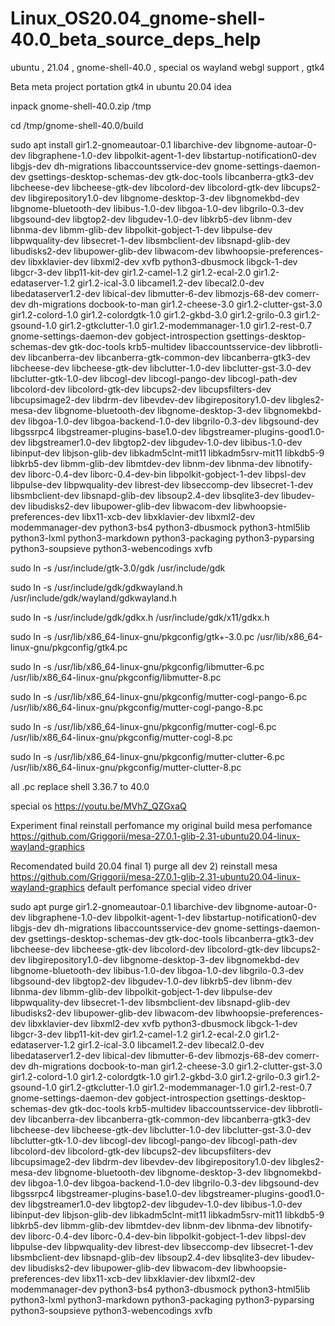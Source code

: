 # Linux_OS20.04_gnome-shell-40.0_beta_source_deps_help
ubuntu , 21.04 , gnome-shell-40.0 , special os wayland webgl support , gtk4

Beta meta project portation gtk4 in ubuntu 20.04 idea

inpack gnome-shell-40.0.zip /tmp

cd /tmp/gnome-shell-40.0/build

sudo apt install gir1.2-gnomeautoar-0.1 libarchive-dev libgnome-autoar-0-dev libgraphene-1.0-dev libpolkit-agent-1-dev libstartup-notification0-dev libgjs-dev dh-migrations libaccountsservice-dev gnome-settings-daemon-dev gsettings-desktop-schemas-dev gtk-doc-tools libcanberra-gtk3-dev libcheese-dev libcheese-gtk-dev libcolord-dev libcolord-gtk-dev libcups2-dev libgirepository1.0-dev libgnome-desktop-3-dev libgnomekbd-dev libgnome-bluetooth-dev libibus-1.0-dev libgoa-1.0-dev libgrilo-0.3-dev libgsound-dev libgtop2-dev libgudev-1.0-dev libkrb5-dev libnm-dev libnma-dev libmm-glib-dev libpolkit-gobject-1-dev libpulse-dev libpwquality-dev libsecret-1-dev libsmbclient-dev libsnapd-glib-dev libudisks2-dev libupower-glib-dev libwacom-dev libwhoopsie-preferences-dev libxklavier-dev libxml2-dev xvfb python3-dbusmock libgck-1-dev libgcr-3-dev libp11-kit-dev  gir1.2-camel-1.2 gir1.2-ecal-2.0 gir1.2-edataserver-1.2 gir1.2-ical-3.0 libcamel1.2-dev libecal2.0-dev libedataserver1.2-dev libical-dev libmutter-6-dev libmozjs-68-dev comerr-dev dh-migrations docbook-to-man gir1.2-cheese-3.0 gir1.2-clutter-gst-3.0 gir1.2-colord-1.0 gir1.2-colordgtk-1.0 gir1.2-gkbd-3.0 gir1.2-grilo-0.3 gir1.2-gsound-1.0 gir1.2-gtkclutter-1.0 gir1.2-modemmanager-1.0 gir1.2-rest-0.7 gnome-settings-daemon-dev gobject-introspection gsettings-desktop-schemas-dev gtk-doc-tools krb5-multidev libaccountsservice-dev libbrotli-dev libcanberra-dev libcanberra-gtk-common-dev libcanberra-gtk3-dev libcheese-dev libcheese-gtk-dev libclutter-1.0-dev libclutter-gst-3.0-dev libclutter-gtk-1.0-dev libcogl-dev libcogl-pango-dev libcogl-path-dev libcolord-dev libcolord-gtk-dev libcups2-dev libcupsfilters-dev libcupsimage2-dev libdrm-dev libevdev-dev libgirepository1.0-dev libgles2-mesa-dev libgnome-bluetooth-dev libgnome-desktop-3-dev libgnomekbd-dev libgoa-1.0-dev libgoa-backend-1.0-dev libgrilo-0.3-dev libgsound-dev libgssrpc4 libgstreamer-plugins-base1.0-dev libgstreamer-plugins-good1.0-dev libgstreamer1.0-dev libgtop2-dev libgudev-1.0-dev libibus-1.0-dev libinput-dev libjson-glib-dev libkadm5clnt-mit11 libkadm5srv-mit11 libkdb5-9 libkrb5-dev libmm-glib-dev libmtdev-dev libnm-dev libnma-dev libnotify-dev liborc-0.4-dev liborc-0.4-dev-bin libpolkit-gobject-1-dev libpsl-dev libpulse-dev libpwquality-dev librest-dev libseccomp-dev libsecret-1-dev libsmbclient-dev libsnapd-glib-dev libsoup2.4-dev libsqlite3-dev libudev-dev libudisks2-dev libupower-glib-dev libwacom-dev libwhoopsie-preferences-dev libx11-xcb-dev libxklavier-dev libxml2-dev modemmanager-dev python3-bs4 python3-dbusmock python3-html5lib python3-lxml python3-markdown python3-packaging python3-pyparsing python3-soupsieve python3-webencodings xvfb

sudo ln -s /usr/include/gtk-3.0/gdk /usr/include/gdk

sudo ln -s /usr/include/gdk/gdkwayland.h /usr/include/gdk/wayland/gdkwayland.h

sudo ln -s /usr/include/gdk/gdkx.h  /usr/include/gdk/x11/gdkx.h

sudo ln -s /usr/lib/x86_64-linux-gnu/pkgconfig/gtk+-3.0.pc /usr/lib/x86_64-linux-gnu/pkgconfig/gtk4.pc

sudo ln -s /usr/lib/x86_64-linux-gnu/pkgconfig/libmutter-6.pc /usr/lib/x86_64-linux-gnu/pkgconfig/libmutter-8.pc

sudo ln -s /usr/lib/x86_64-linux-gnu/pkgconfig/mutter-cogl-pango-6.pc /usr/lib/x86_64-linux-gnu/pkgconfig/mutter-cogl-pango-8.pc

sudo ln -s /usr/lib/x86_64-linux-gnu/pkgconfig/mutter-cogl-6.pc /usr/lib/x86_64-linux-gnu/pkgconfig/mutter-cogl-8.pc

sudo ln -s /usr/lib/x86_64-linux-gnu/pkgconfig/mutter-clutter-6.pc /usr/lib/x86_64-linux-gnu/pkgconfig/mutter-clutter-8.pc

all .pc replace shell 3.36.7 to 40.0

special os https://youtu.be/MVhZ_QZGxaQ

Experiment final reinstall perfomance my original build mesa perfomance https://github.com/Griggorii/mesa-27.0.1-glib-2.31-ubuntu20.04-linux-wayland-graphics

Recomendated build 20.04 final 1) purge all dev 2) reinstall mesa https://github.com/Griggorii/mesa-27.0.1-glib-2.31-ubuntu20.04-linux-wayland-graphics default perfomance special video driver

sudo apt purge gir1.2-gnomeautoar-0.1 libarchive-dev libgnome-autoar-0-dev libgraphene-1.0-dev libpolkit-agent-1-dev libstartup-notification0-dev libgjs-dev dh-migrations libaccountsservice-dev gnome-settings-daemon-dev gsettings-desktop-schemas-dev gtk-doc-tools libcanberra-gtk3-dev libcheese-dev libcheese-gtk-dev libcolord-dev libcolord-gtk-dev libcups2-dev libgirepository1.0-dev libgnome-desktop-3-dev libgnomekbd-dev libgnome-bluetooth-dev libibus-1.0-dev libgoa-1.0-dev libgrilo-0.3-dev libgsound-dev libgtop2-dev libgudev-1.0-dev libkrb5-dev libnm-dev libnma-dev libmm-glib-dev libpolkit-gobject-1-dev libpulse-dev libpwquality-dev libsecret-1-dev libsmbclient-dev libsnapd-glib-dev libudisks2-dev libupower-glib-dev libwacom-dev libwhoopsie-preferences-dev libxklavier-dev libxml2-dev xvfb python3-dbusmock libgck-1-dev libgcr-3-dev libp11-kit-dev  gir1.2-camel-1.2 gir1.2-ecal-2.0 gir1.2-edataserver-1.2 gir1.2-ical-3.0 libcamel1.2-dev libecal2.0-dev libedataserver1.2-dev libical-dev libmutter-6-dev libmozjs-68-dev comerr-dev dh-migrations docbook-to-man gir1.2-cheese-3.0 gir1.2-clutter-gst-3.0 gir1.2-colord-1.0 gir1.2-colordgtk-1.0 gir1.2-gkbd-3.0 gir1.2-grilo-0.3 gir1.2-gsound-1.0 gir1.2-gtkclutter-1.0 gir1.2-modemmanager-1.0 gir1.2-rest-0.7 gnome-settings-daemon-dev gobject-introspection gsettings-desktop-schemas-dev gtk-doc-tools krb5-multidev libaccountsservice-dev libbrotli-dev libcanberra-dev libcanberra-gtk-common-dev libcanberra-gtk3-dev libcheese-dev libcheese-gtk-dev libclutter-1.0-dev libclutter-gst-3.0-dev libclutter-gtk-1.0-dev libcogl-dev libcogl-pango-dev libcogl-path-dev libcolord-dev libcolord-gtk-dev libcups2-dev libcupsfilters-dev libcupsimage2-dev libdrm-dev libevdev-dev libgirepository1.0-dev libgles2-mesa-dev libgnome-bluetooth-dev libgnome-desktop-3-dev libgnomekbd-dev libgoa-1.0-dev libgoa-backend-1.0-dev libgrilo-0.3-dev libgsound-dev libgssrpc4 libgstreamer-plugins-base1.0-dev libgstreamer-plugins-good1.0-dev libgstreamer1.0-dev libgtop2-dev libgudev-1.0-dev libibus-1.0-dev libinput-dev libjson-glib-dev libkadm5clnt-mit11 libkadm5srv-mit11 libkdb5-9 libkrb5-dev libmm-glib-dev libmtdev-dev libnm-dev libnma-dev libnotify-dev liborc-0.4-dev liborc-0.4-dev-bin libpolkit-gobject-1-dev libpsl-dev libpulse-dev libpwquality-dev librest-dev libseccomp-dev libsecret-1-dev libsmbclient-dev libsnapd-glib-dev libsoup2.4-dev libsqlite3-dev libudev-dev libudisks2-dev libupower-glib-dev libwacom-dev libwhoopsie-preferences-dev libx11-xcb-dev libxklavier-dev libxml2-dev modemmanager-dev python3-bs4 python3-dbusmock python3-html5lib python3-lxml python3-markdown python3-packaging python3-pyparsing python3-soupsieve python3-webencodings xvfb


